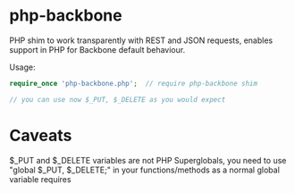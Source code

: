 php-backbone
============

PHP shim to work transparently with REST and JSON requests, enables support in PHP for Backbone default behaviour.

Usage:
```php
require_once 'php-backbone.php';  // require php-backbone shim

// you can use now $_PUT, $_DELETE as you would expect

```


Caveats
=======

$_PUT and $_DELETE variables are not PHP Superglobals, you need to use "global $_PUT, $_DELETE;" in your functions/methods as a normal global variable requires